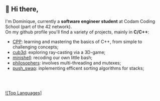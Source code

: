 ## :star2: Hi there,

I'm Dominique, currently a <b>software engineer student</b> at Codam Coding School (part of the 42 network).<br>
On my github profile you'll find a variety of projects, mainly in <b>C/C++</b>:
  - [CPP](https://github.com/dmaessen/CPP): learning and mastering the basics of C++, from simple to challenging concepts;
  - [cub3d](https://github.com/dmaessen/cub3d): exploring ray-casting via a 3D-game;
  - [minishell](https://github.com/Porcupinine/Minishell): recoding our own little bash;
  - [philosophers](https://github.com/dmaessen/philo): involves multi-threading and mutexes;
  - [push_swap](https://github.com/dmaessen/push_swap): inplementing efficent sorting algorithms for stacks;

<br><br>

[![Top Languages]](https://github-readme-stats.vercel.app/api/top-langs/?username=dmaessen&langs_count=8&count_private=false&layout=compact&theme=react&hide_border=true&bg_color=989ed9&header_fill=ffffff)
<!--
**dmaessen/dmaessen** is a ✨ _special_ ✨ repository because its `README.md` (this file) appears on your GitHub profile.

Here are some ideas to get you started:

- 🔭 I’m currently working on ...
- 🌱 I’m currently learning ...
- 👯 I’m looking to collaborate on ...
- 🤔 I’m looking for help with ...
- 💬 Ask me about ...
- 📫 How to reach me: ...
- 😄 Pronouns: ...
- ⚡ Fun fact: ...
-->
